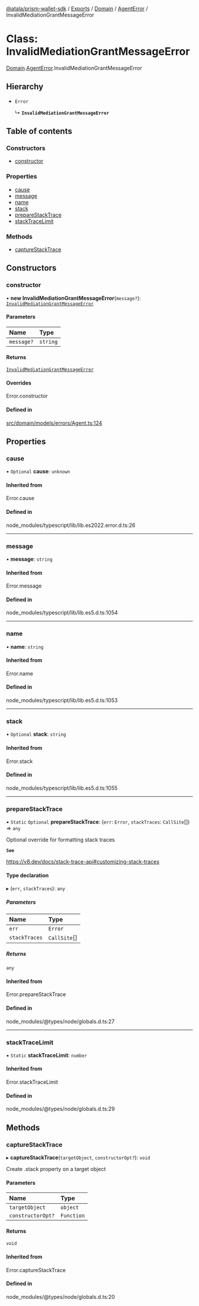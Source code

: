 [@atala/prism-wallet-sdk](../README.md) / [Exports](../modules.md) / [Domain](../modules/Domain.md) / [AgentError](../modules/Domain.AgentError.md) / InvalidMediationGrantMessageError

# Class: InvalidMediationGrantMessageError

[Domain](../modules/Domain.md).[AgentError](../modules/Domain.AgentError.md).InvalidMediationGrantMessageError

## Hierarchy

- `Error`

  ↳ **`InvalidMediationGrantMessageError`**

## Table of contents

### Constructors

- [constructor](Domain.AgentError.InvalidMediationGrantMessageError.md#constructor)

### Properties

- [cause](Domain.AgentError.InvalidMediationGrantMessageError.md#cause)
- [message](Domain.AgentError.InvalidMediationGrantMessageError.md#message)
- [name](Domain.AgentError.InvalidMediationGrantMessageError.md#name)
- [stack](Domain.AgentError.InvalidMediationGrantMessageError.md#stack)
- [prepareStackTrace](Domain.AgentError.InvalidMediationGrantMessageError.md#preparestacktrace)
- [stackTraceLimit](Domain.AgentError.InvalidMediationGrantMessageError.md#stacktracelimit)

### Methods

- [captureStackTrace](Domain.AgentError.InvalidMediationGrantMessageError.md#capturestacktrace)

## Constructors

### constructor

• **new InvalidMediationGrantMessageError**(`message?`): [`InvalidMediationGrantMessageError`](Domain.AgentError.InvalidMediationGrantMessageError.md)

#### Parameters

| Name | Type |
| :------ | :------ |
| `message?` | `string` |

#### Returns

[`InvalidMediationGrantMessageError`](Domain.AgentError.InvalidMediationGrantMessageError.md)

#### Overrides

Error.constructor

#### Defined in

[src/domain/models/errors/Agent.ts:124](https://github.com/input-output-hk/atala-prism-wallet-sdk-ts/blob/1ffdae52df023bad4ba1a76cf6d76793dfc29b80/src/domain/models/errors/Agent.ts#L124)

## Properties

### cause

• `Optional` **cause**: `unknown`

#### Inherited from

Error.cause

#### Defined in

node_modules/typescript/lib/lib.es2022.error.d.ts:26

___

### message

• **message**: `string`

#### Inherited from

Error.message

#### Defined in

node_modules/typescript/lib/lib.es5.d.ts:1054

___

### name

• **name**: `string`

#### Inherited from

Error.name

#### Defined in

node_modules/typescript/lib/lib.es5.d.ts:1053

___

### stack

• `Optional` **stack**: `string`

#### Inherited from

Error.stack

#### Defined in

node_modules/typescript/lib/lib.es5.d.ts:1055

___

### prepareStackTrace

▪ `Static` `Optional` **prepareStackTrace**: (`err`: `Error`, `stackTraces`: `CallSite`[]) => `any`

Optional override for formatting stack traces

**`See`**

https://v8.dev/docs/stack-trace-api#customizing-stack-traces

#### Type declaration

▸ (`err`, `stackTraces`): `any`

##### Parameters

| Name | Type |
| :------ | :------ |
| `err` | `Error` |
| `stackTraces` | `CallSite`[] |

##### Returns

`any`

#### Inherited from

Error.prepareStackTrace

#### Defined in

node_modules/@types/node/globals.d.ts:27

___

### stackTraceLimit

▪ `Static` **stackTraceLimit**: `number`

#### Inherited from

Error.stackTraceLimit

#### Defined in

node_modules/@types/node/globals.d.ts:29

## Methods

### captureStackTrace

▸ **captureStackTrace**(`targetObject`, `constructorOpt?`): `void`

Create .stack property on a target object

#### Parameters

| Name | Type |
| :------ | :------ |
| `targetObject` | `object` |
| `constructorOpt?` | `Function` |

#### Returns

`void`

#### Inherited from

Error.captureStackTrace

#### Defined in

node_modules/@types/node/globals.d.ts:20

